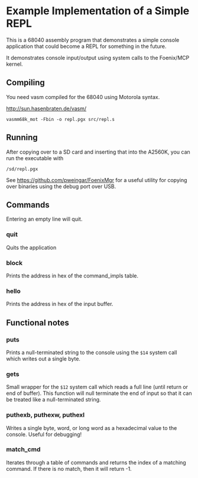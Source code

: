 # Example Implementation of a Simple REPL

This is a 68040 assembly program that demonstrates a simple console application that could become a REPL for something in the future.

It demonstrates console input/output using system calls to the Foenix/MCP kernel.

## Compiling

You need vasm compiled for the 68040 using Motorola syntax.

http://sun.hasenbraten.de/vasm/

`vasmm68k_mot -Fbin -o repl.pgx src/repl.s`

## Running

After copying over to a SD card and inserting that into the A2560K, you can run the executable with

`/sd/repl.pgx`

See https://github.com/pweingar/FoenixMgr for a useful utility for copying over binaries using the debug port over USB.

## Commands

Entering an empty line will quit.

### quit

Quits the application

### block

Prints the address in hex of the command_impls table.

### hello

Prints the address in hex of the input buffer.

## Functional notes

### puts

Prints a null-terminated string to the console using the `$14` system call which writes out a single byte.

### gets

Small wrapper for the `$12` system call which reads a full line (until return or end of buffer). This function will null terminate the end of input so that it can be treated like a null-terminated string.

### puthexb, puthexw, puthexl

Writes a single byte, word, or long word as a hexadecimal value to the console. Useful for debugging!

### match_cmd

Iterates through a table of commands and returns the index of a matching command. If there is no match, then it will return -1.
